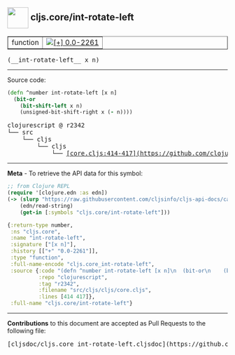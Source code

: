 ## <img width="48px" valign="middle" src="http://i.imgur.com/Hi20huC.png"> cljs.core/int-rotate-left

 <table border="1">
<tr>

<td>function</td>
<td><a href="https://github.com/cljsinfo/cljs-api-docs/tree/0.0-2261"><img valign="middle" alt="[+] 0.0-2261" src="https://img.shields.io/badge/+-0.0--2261-lightgrey.svg"></a> </td>
</tr>
</table>

 <samp>
(__int-rotate-left__ x n)<br>
</samp>

---





Source code:

```clj
(defn ^number int-rotate-left [x n]
  (bit-or
    (bit-shift-left x n)
    (unsigned-bit-shift-right x (- n))))
```

 <pre>
clojurescript @ r2342
└── src
    └── cljs
        └── cljs
            └── <ins>[core.cljs:414-417](https://github.com/clojure/clojurescript/blob/r2342/src/cljs/cljs/core.cljs#L414-L417)</ins>
</pre>


---

__Meta__ - To retrieve the API data for this symbol:

```clj
;; from Clojure REPL
(require '[clojure.edn :as edn])
(-> (slurp "https://raw.githubusercontent.com/cljsinfo/cljs-api-docs/catalog/cljs-api.edn")
    (edn/read-string)
    (get-in [:symbols "cljs.core/int-rotate-left"]))
```

```clj
{:return-type number,
 :ns "cljs.core",
 :name "int-rotate-left",
 :signature ["[x n]"],
 :history [["+" "0.0-2261"]],
 :type "function",
 :full-name-encode "cljs.core_int-rotate-left",
 :source {:code "(defn ^number int-rotate-left [x n]\n  (bit-or\n    (bit-shift-left x n)\n    (unsigned-bit-shift-right x (- n))))",
          :repo "clojurescript",
          :tag "r2342",
          :filename "src/cljs/cljs/core.cljs",
          :lines [414 417]},
 :full-name "cljs.core/int-rotate-left"}

```

---

__Contributions__ to this document are accepted as Pull Requests to the following file:

 <pre>
[cljsdoc/cljs.core_int-rotate-left.cljsdoc](https://github.com/cljsinfo/cljs-api-docs/blob/master/cljsdoc/cljs.core_int-rotate-left.cljsdoc)
</pre>

